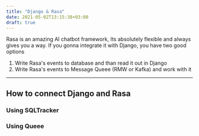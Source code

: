 ```yaml
---
title: "Django & Rasa"
date: 2021-05-02T13:15:38+03:00
draft: true
---
```



Rasa is an amazing AI chatbot framework, Its absolutely flexible and always gives you a way. If you gonna integrate it with Django, you have two good options

1) Write Rasa's events to database and than read it out in Django
2) Write Rasa's events to Message Queee (RMW or Kafka) and work with it

<!--more--> 
---





## How to connect Django and Rasa

### Using SQLTracker


### Using Queee






